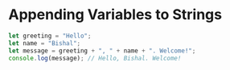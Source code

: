 # Appending Variables to Strings

```js
let greeting = "Hello";
let name = "Bishal";
let message = greeting + ", " + name + ". Welcome!";
console.log(message); // Hello, Bishal. Welcome!
```
